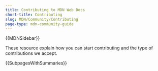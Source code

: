 ```yaml
---
title: Contributing to MDN Web Docs
short-title: Contributing
slug: MDN/Community/Contributing
page-type: mdn-community-guide
---
```


{{MDNSidebar}}

These resource explain how you can start contributing and the type of contributions we accept.

{{SubpagesWithSummaries}}
